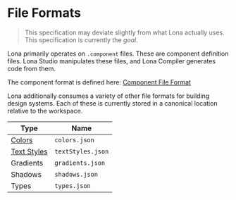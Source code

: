 # File Formats

> This specification may deviate slightly from what Lona actually uses. This specification is currently the _goal_.

Lona primarily operates on `.component` files. These are component definition files. Lona Studio manipulates these files, and Lona Compiler generates code from them.

The component format is defined here: [Component File Format](./components.md)

Lona additionally consumes a variety of other file formats for building design systems. Each of these is currently stored in a canonical location relative to the workspace.

|Type|Name|
|---|---|
|[Colors](./colors.md)|`colors.json`|
|[Text Styles](./text-styles.md)|`textStyles.json`|
|Gradients|`gradients.json`|
|Shadows|`shadows.json`|
|Types|`types.json`|
